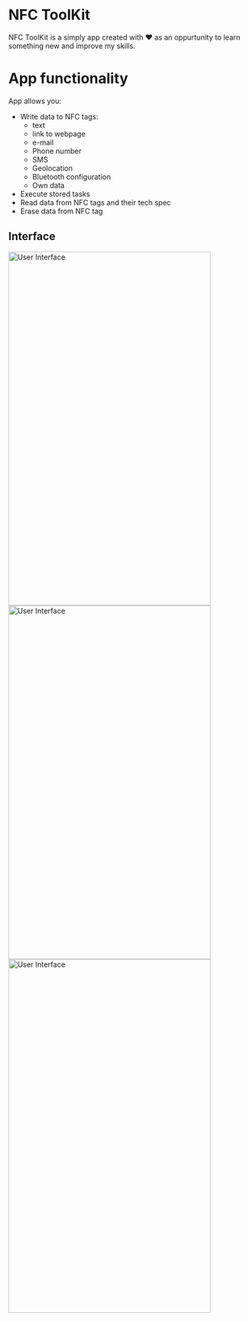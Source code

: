 # NFC ToolKit

NFC ToolKit is a simply app created with :heart: as an oppurtunity to learn something new and improve my skills.
  
# App functionality
App allows you:

 - Write data to NFC tags:
	 - text
	 - link to webpage  
	 - e-mail  
	 - Phone number  
	 - SMS 
	 - Geolocation  
	 - Bluetooth configuration  
	 - Own data
- Execute stored tasks
 - Read data from NFC tags and their tech spec
 - Erase data from NFC tag

## Interface

<img alt="User Interface" src="https://drive.google.com/uc?export=view&id=1KH1cTql-QuFWckNKPD04syhA0VKIYUpJ" width="400" height="700">
<img alt="User Interface" src="https://drive.google.com/uc?export=view&id=1pFPgXJxGylpKeFbmtXFDVhp6s6SPDfvv" width="400" height="700">
<img alt="User Interface" src="https://drive.google.com/uc?export=view&id=1U37iSeNXf4dvLEejFPS_fcdfAHAIsVY0" width="400" height="700">
